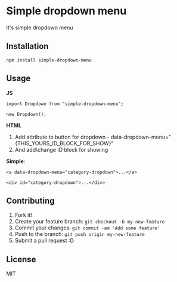 # Simple dropdown menu

It's simple dropdown menu

## Installation

`npm install simple-dropdown-menu`

## Usage

**JS**

`import Dropdown from "simple-dropdown-menu";`

`new Dropdown();`

**HTML**

1. Add attribute to button for dropdown - data-dropdown-menu="{THIS_YOURS_ID_BLOCK_FOR_SHOW}"
2. And add\change ID block for showing


**Simple**:

`<a data-dropdown-menu="category-dropdown">...</a>`

`<div id="category-dropdown">...</div>`

## Contributing

1. Fork it!
2. Create your feature branch: `git checkout -b my-new-feature`
3. Commit your changes: `git commit -am 'Add some feature'`
4. Push to the branch: `git push origin my-new-feature`
5. Submit a pull request :D


## License

MIT